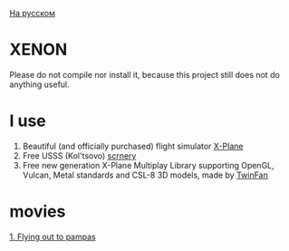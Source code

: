 [На русском](https://github.com/unclesal/xenon/blob/master/README-RU.md)

# XENON

Please do not compile nor install it, because this project still does not do anything useful.

# I use

1. Beautiful (and officially purchased) flight simulator [X-Plane](https://www.x-plane.com/)
2. Free USSS (Kol'tsovo) [scrnery](http://x-flight.su/ural.php)
3. Free new generation X-Plane Multiplay Library supporting OpenGL, Vulcan, Metal standards and CSL-8 3D models, made by [TwinFan](https://github.com/TwinFan/XPMP2)

# movies

[1. Flying out to pampas](https://www.youtube.com/watch?v=wfAPAnU-FBk)
